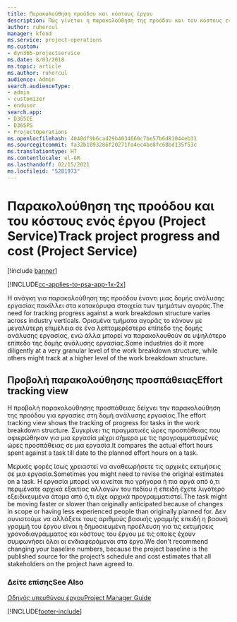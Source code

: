 ```yaml
---
title: Παρακολούθηση προόδου και κόστους έργου
description: Πώς γίνεται η παρακολούθηση της προόδου και του κόστους ενός έργου στο Project Service
author: ruhercul
manager: kfend
ms.service: project-operations
ms.custom:
- dyn365-projectservice
ms.date: 8/03/2018
ms.topic: article
ms.author: ruhercul
audience: Admin
search.audienceType:
- admin
- customizer
- enduser
search.app:
- D365CE
- D365PS
- ProjectOperations
ms.openlocfilehash: 4040df9b6cad29b4034660c7be57b6d81044eb31
ms.sourcegitcommit: fa32b1893286f20271fa4ec4be8fc68bd135f53c
ms.translationtype: HT
ms.contentlocale: el-GR
ms.lasthandoff: 02/15/2021
ms.locfileid: "5281973"
---
```

# <a name="track-project-progress-and-cost-project-service"></a><span data-ttu-id="ee860-103">Παρακολούθηση της προόδου και του κόστους ενός έργου (Project Service)</span><span class="sxs-lookup"><span data-stu-id="ee860-103">Track project progress and cost (Project Service)</span></span>

[!include [banner](../includes/psa-now-project-operations.md)]

[!INCLUDE[cc-applies-to-psa-app-1x-2x](../includes/cc-applies-to-psa-app-1x-2x.md)]

<span data-ttu-id="ee860-104">Η ανάγκη για παρακολούθηση της προόδου έναντι μιας δομής ανάλυσης εργασίας ποικίλλει στα κατακόρυφα στοιχεία των τμημάτων αγοράς.</span><span class="sxs-lookup"><span data-stu-id="ee860-104">The need for tracking progress against a work breakdown structure varies across industry verticals.</span></span> <span data-ttu-id="ee860-105">Ορισμένα τμήματα αγοράς το κάνουν με μεγαλύτερη επιμέλεια σε ένα λεπτομερέστερο επίπεδο της δομής ανάλυσης εργασίας, ενώ άλλα μπορεί να παρακολουθούν σε υψηλότερο επίπεδο της δομής ανάλυσης εργασίας.</span><span class="sxs-lookup"><span data-stu-id="ee860-105">Some industries do it more diligently at a very granular level of the work breakdown structure, while others might track at a higher level of the work breakdown structure.</span></span>  
  
## <a name="effort-tracking-view"></a><span data-ttu-id="ee860-106">Προβολή παρακολούθησης προσπάθειας</span><span class="sxs-lookup"><span data-stu-id="ee860-106">Effort tracking view</span></span>  
<span data-ttu-id="ee860-107">Η προβολή παρακολούθησης προσπάθειας δείχνει την παρακολούθηση της προόδου για εργασίες στη δομή ανάλυσης εργασίας.</span><span class="sxs-lookup"><span data-stu-id="ee860-107">The effort tracking view shows the tracking of progress for tasks in the work breakdown structure.</span></span> <span data-ttu-id="ee860-108">Συγκρίνει τις πραγματικές ώρες προσπάθειας που αφιερώθηκαν για μια εργασία μέχρι σήμερα με τις προγραμματισμένες ώρες προσπάθειας σε μια εργασία.</span><span class="sxs-lookup"><span data-stu-id="ee860-108">It compares the actual effort hours spent against a task till date to the planned effort hours on a task.</span></span>  
  
<span data-ttu-id="ee860-109">Μερικές φορές ίσως χρειαστεί να αναθεωρήσετε τις αρχικές εκτιμήσεις σε μια εργασία.</span><span class="sxs-lookup"><span data-stu-id="ee860-109">Sometimes you might need to revise the original estimates on a task.</span></span> <span data-ttu-id="ee860-110">Η εργασία μπορεί να κινείται πιο γρήγορα ή πιο αργά από ό,τι περιμένατε αρχικά εξαιτίας αλλαγών του πεδίου ή επειδή έχετε λιγότερο εξειδικευμένα άτομα από ό,τι είχε αρχικά προγραμματιστεί.</span><span class="sxs-lookup"><span data-stu-id="ee860-110">The task might be moving faster or slower than originally anticipated because of changes in scope or having less experienced people than originally planned for.</span></span> <span data-ttu-id="ee860-111">Δεν συνιστούμε να αλλάξετε τους αριθμούς βασικής γραμμής επειδή η βασική γραμμή του έργου είναι η δημοσιευμένη προέλευση για τις εκτιμήσεις χρονοδιαγράμματος και κόστους του έργου με τις οποίες έχουν συμφωνήσει όλοι οι ενδιαφερόμενοι στο έργο.</span><span class="sxs-lookup"><span data-stu-id="ee860-111">We don't recommend changing your baseline numbers, because the project baseline is the published source for the project’s schedule and cost estimates that all stakeholders on the project have agreed to.</span></span>  
  
### <a name="see-also"></a><span data-ttu-id="ee860-112">Δείτε επίσης</span><span class="sxs-lookup"><span data-stu-id="ee860-112">See Also</span></span>  
 [<span data-ttu-id="ee860-113">Οδηγός υπευθύνου έργου</span><span class="sxs-lookup"><span data-stu-id="ee860-113">Project Manager Guide</span></span>](../psa/project-manager-guide.md)


[!INCLUDE[footer-include](../includes/footer-banner.md)]